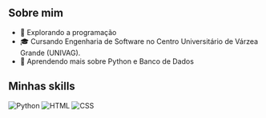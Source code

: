 ## **Sobre mim**
- 🤔 Explorando a programação 
- 🎓 Cursando Engenharia de Software no Centro Universitário de Várzea Grande (UNIVAG).
- 🌱 Aprendendo mais sobre Python e Banco de Dados

## **Minhas skills**
![Python](https://img.shields.io/badge/-Python-333333?style=flat&logo=Python&logoColor=FFD43B)
![HTML](https://img.shields.io/badge/-HTML-333333?style=flat&logo=HTML5&logoColor=E34F26)
![CSS](https://img.shields.io/badge/-CSS-333333?style=flat&logo=CSS3&logoColor=1572B6)
